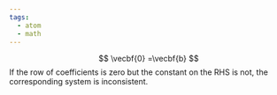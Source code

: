```yaml
---
tags:
  - atom
  - math
---
```

$$ \vecbf{0} =\vecbf{b} $$
If the row of coefficients is zero but the constant on the RHS is not, the corresponding system is inconsistent.